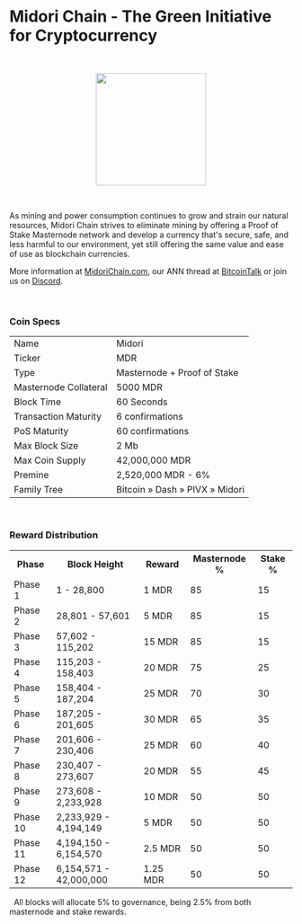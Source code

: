 
# Midori Chain - The Green Initiative for Cryptocurrency

&nbsp;
<p align="center">
  <img width="196" height="200" src="https://img1.wsimg.com/isteam/ip/22b590ac-4403-49c5-bad5-f4398da516f9/logo/71df5e1c-bd2c-4aae-bb94-f643700125b8.png/:/rs=h:200" />
</p>
&nbsp;

As mining and power consumption continues to grow and strain our natural resources, Midori Chain strives to eliminate mining by offering a Proof of Stake Masternode network and develop a currency that's secure, safe, and less harmful to our environment, yet still offering the same value and ease of use as blockchain currencies.

More information at [MidoriChain.com](https://midorichain.com/), our ANN thread at [BitcoinTalk](https://bitcointalk.org/index.php?topic=5049125) or join us on [Discord](https://discord.gg/FQdnZQm).


&nbsp;
### Coin Specs
<table>
<tr><td>Name</td><td>Midori</td></tr>
<tr><td>Ticker</td><td>MDR</td></tr>
<tr><td>Type</td><td>Masternode + Proof of Stake</td></tr>
<tr><td>Masternode Collateral</td><td>5000 MDR</td></tr>
<tr><td>Block Time</td><td>60 Seconds</td></tr>
<tr><td>Transaction Maturity</td><td>6 confirmations</td></tr>
<tr><td>PoS Maturity</td><td>60 confirmations</td></tr>
<tr><td>Max Block Size</td><td>2 Mb</td></tr>
<tr><td>Max Coin Supply</td><td>42,000,000 MDR</td></tr>
<tr><td>Premine</td><td>2,520,000 MDR - 6%</td></tr>
<tr><td>Family Tree</td><td>Bitcoin &raquo; Dash &raquo; PIVX &raquo; Midori</td></tr>
</table>

&nbsp;
### Reward Distribution

<table>
<th>Phase</th><th>Block Height</th><th>Reward</th><th>Masternode %</th><th>Stake %</th>
<tr><td>Phase 1</td><td>1 - 28,800</td><td>1 MDR</td><td>85</td><td>15</td></tr>
<tr><td>Phase 2</td><td>28,801 - 57,601</td><td>5 MDR</td><td>85</td><td>15</td></tr>
<tr><td>Phase 3</td><td>57,602 - 115,202</td><td>15 MDR</td><td>85</td><td>15</td></tr>
<tr><td>Phase 4</td><td>115,203 - 158,403</td><td>20 MDR</td><td>75</td><td>25</td></tr>
<tr><td>Phase 5</td><td>158,404 - 187,204</td><td>25 MDR</td><td>70</td><td>30</td></tr>
<tr><td>Phase 6</td><td>187,205 - 201,605</td><td>30 MDR</td><td>65</td><td>35</td></tr>
<tr><td>Phase 7</td><td>201,606 - 230,406</td><td>25 MDR</td><td>60</td><td>40</td></tr>
<tr><td>Phase 8</td><td>230,407 - 273,607</td><td>20 MDR</td><td>55</td><td>45</td></tr>
<tr><td>Phase 9</td><td>273,608 - 2,233,928</td><td>10 MDR</td><td>50</td><td>50</td></tr>
<tr><td>Phase 10</td><td>2,233,929 - 4,194,149</td><td>5 MDR</td><td>50</td><td>50</td></tr>
<tr><td>Phase 11</td><td>4,194,150 - 6,154,570</td><td>2.5 MDR</td><td>50</td><td>50</td></tr>
<tr><td>Phase 12</td><td>6,154,571 - 42,000,000</td><td>1.25 MDR</td><td>50</td><td>50</td></tr>
</table>

&nbsp;
All blocks will allocate 5% to governance, being 2.5% from both masternode and stake rewards.
